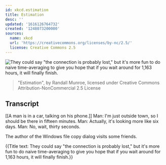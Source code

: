 ```yaml
---
id: xkcd.estimation
title: Estimation
desc: ''
updated: '1616126764732'
created: '1248073200000'
sources:
  name: xkcd
  url: 'https://creativecommons.org/licenses/by-nc/2.5/'
  license: Creative Commons 2.5
---
```

![They could say "the connection is probably lost," but it's more fun to do naive time-averaging to give you hope that if you wait around for 1,163 hours, it will finally finish.](https://imgs.xkcd.com/comics/estimation.png)
> "Estimation", by Randall Munroe, licensed under Creative Commons Attribution-NonCommercial 2.5 License

## Transcript
[[A man is in a car, talking on his phone.]]
Man: I'm just outside town, so I should be there in fifteen minutes.
Man: Actually, it's looking more like six days.
Man: No, wait, thirty seconds.

The author of the Windows file copy dialog visits some friends.

{{Title text: They could say "the connection is probably lost," but it's more fun to do naive time-averaging to give you hope that if you wait around for 1,163 hours, it will finally finish.}}
